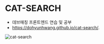 # CAT-SEARCH
- 데브매칭 프론트엔드 연습 및 공부
-  https://dohyunhwang.github.io/cat-search/.

![cat-search](https://user-images.githubusercontent.com/68048248/113689636-83650b00-9705-11eb-851c-8d0473b15295.gif)
